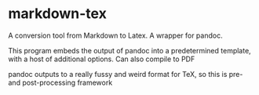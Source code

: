# markdown-tex
A conversion tool from Markdown to Latex. A wrapper for pandoc.

This program embeds the output of pandoc into a predetermined template, with a host of additional options. Can also compile to PDF

pandoc outputs to a really fussy and weird format for TeX, so this is pre- and post-processing framework
